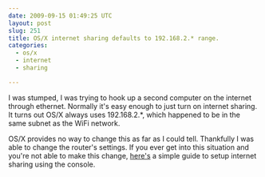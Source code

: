 ```yaml
---
date: 2009-09-15 01:49:25 UTC
layout: post
slug: 251
title: OS/X internet sharing defaults to 192.168.2.* range.
categories:
  - os/x
  - internet
  - sharing

---
```

<p>I was stumped, I was trying to hook up a second computer on the internet through ethernet. Normally it's easy enough to just turn on internet sharing. It turns out OS/X always uses 192.168.2.*, which happened to be in the same subnet as the WiFi network.</p>

<p>OS/X provides no way to change this as far as I could tell. Thankfully I was able to change the router's settings.
 If you ever get into this situation and you're not able to make this change, <a href="http://www.macosxhints.com/article.php?story=20050331194834746&query=internet%2Bsharing">here's</a> a simple guide to setup internet sharing using the console.</p>